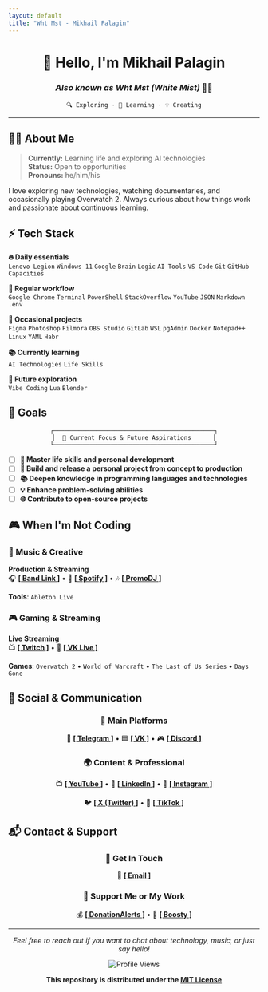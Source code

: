 ```yaml
---
layout: default
title: "Wht Mst - Mikhail Palagin"
---
```


<link rel="stylesheet" href="assets/css/style.css">

<div align="center">

# 👋 Hello, I'm Mikhail Palagin
### *Also known as Wht Mst (White Mist)* 😶‍🌫️

```
🔍 Exploring · 🤖 Learning · 💡 Creating
```

</div>

---

## 🧑‍💻 About Me

> **Currently:** Learning life and exploring AI technologies  
> **Status:** Open to opportunities  
> **Pronouns:** he/him/his  

I love exploring new technologies, watching documentaries, and occasionally playing Overwatch 2. Always curious about how things work and passionate about continuous learning.

## ⚡ Tech Stack

**🔥 Daily essentials**  
`Lenovo Legion` `Windows 11` `Google` `Brain` `Logic` `AI Tools` `VS Code` `Git` `GitHub` `Capacities`

**💼 Regular workflow**  
`Google Chrome` `Terminal` `PowerShell` `StackOverflow` `YouTube` `JSON` `Markdown` `.env`

**🎨 Occasional projects**  
`Figma` `Photoshop` `Filmora` `OBS Studio` `GitLab` `WSL` `pgAdmin` `Docker` `Notepad++` `Linux` `YAML` `Habr`

**📚 Currently learning**  
`AI Technologies` `Life Skills`

**🎯 Future exploration**  
`Vibe Coding` `Lua` `Blender`

## 🎯 Goals

<div align="center">

```ascii
┌─────────────────────────────────────────────┐
│  🎯 Current Focus & Future Aspirations      │
└─────────────────────────────────────────────┘
```

</div>

- [ ] **🧠 Master life skills and personal development**
- [ ] **🚀 Build and release a personal project from concept to production**
- [ ] **📚 Deepen knowledge in programming languages and technologies**
- [ ] **💡 Enhance problem-solving abilities**
- [ ] **🌐 Contribute to open-source projects**

## 🎮 When I'm Not Coding

### 🎵 Music & Creative
**Production & Streaming**  
🎧 [**[ Band Link ]**](https://band.link/whtmst) • 🎵 [**[ Spotify ]**](https://open.spotify.com/artist/23j0hFXACCWZWRn1bCWydj) • 🎶 [**[ PromoDJ ]**](https://promodj.com/whtmst)

**Tools**: `Ableton Live`

### 🎮 Gaming & Streaming  
**Live Streaming**  
📺 [**[ Twitch ]**](https://www.twitch.tv/whtmst) • 🔴 [**[ VK Live ]**](https://live.vkvideo.ru/whtmst)

**Games**: `Overwatch 2` • `World of Warcraft` • `The Last of Us Series` • `Days Gone`

## 💬 Social & Communication

<div align="center">

### **📱 Main Platforms**

💬 [**[ Telegram ]**](https://t.me/wht_mst_hub) • 🟦 [**[ VK ]**](https://vk.com/whtmst) • 🎮 [**[ Discord ]**](https://discord.com/invite/23Nv2BbHFV)

### **🌍 Content & Professional**

📺 [**[ YouTube ]**](https://www.youtube.com/@whtmst) • 💼 [**[ LinkedIn ]**](https://www.linkedin.com/in/whtmst/) • 📸 [**[ Instagram ]**](https://www.instagram.com/wht_mst/)

🐦 [**[ X (Twitter) ]**](https://x.com/whtmst) • 🎵 [**[ TikTok ]**](https://www.tiktok.com/@whtmst)

</div>

## 📬 Contact & Support

<div align="center">

### **💌 Get In Touch**
📧 [**[ Email ]**](mailto:wht.mst.official@gmail.com)

### **💝 Support Me or My Work**
💰 [**[ DonationAlerts ]**](https://www.donationalerts.com/r/whtmst) • 🚀 [**[ Boosty ]**](https://boosty.to/whtmst)

</div>

---

<div align="center">

*Feel free to reach out if you want to chat about technology, music, or just say hello!*

![Profile Views](https://komarev.com/ghpvc/?username=whtmst&label=Profile%20Views&style=for-the-badge&color=4FC3F7)

**This repository is distributed under the [MIT License](LICENSE)**

</div>